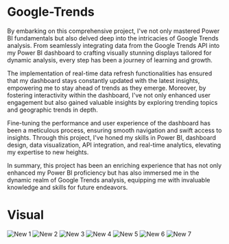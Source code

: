 # Google-Trends

By embarking on this comprehensive project, I've not only mastered Power BI fundamentals but also delved deep into the intricacies of Google Trends analysis. From seamlessly integrating data from the Google Trends API into my Power BI dashboard to crafting visually stunning displays tailored for dynamic analysis, every step has been a journey of learning and growth.

The implementation of real-time data refresh functionalities has ensured that my dashboard stays constantly updated with the latest insights, empowering me to stay ahead of trends as they emerge. Moreover, by fostering interactivity within the dashboard, I've not only enhanced user engagement but also gained valuable insights by exploring trending topics and geographic trends in depth.

Fine-tuning the performance and user experience of the dashboard has been a meticulous process, ensuring smooth navigation and swift access to insights. Through this project, I've honed my skills in Power BI, dashboard design, data visualization, API integration, and real-time analytics, elevating my expertise to new heights.

In summary, this project has been an enriching experience that has not only enhanced my Power BI proficiency but has also immersed me in the dynamic realm of Google Trends analysis, equipping me with invaluable knowledge and skills for future endeavors.

# Visual

![New 1](https://github.com/Surjendud4/Google-Trends/assets/168835348/8979a772-7abe-4cbf-a2a1-5a6ab061236f)
![New 2](https://github.com/Surjendud4/Google-Trends/assets/168835348/56e9cc1c-a755-4f8c-adc5-a5782c4e3afa)
![New 3](https://github.com/Surjendud4/Google-Trends/assets/168835348/6eb3ce03-80ca-4972-9efa-6c8250e5ee3a)
![New 4](https://github.com/Surjendud4/Google-Trends/assets/168835348/82215a30-46b9-486d-b16e-847fae634b73)
![New 5](https://github.com/Surjendud4/Google-Trends/assets/168835348/f23d6ff4-8da7-46f6-8c69-67a7fca010cb)
![New 6](https://github.com/Surjendud4/Google-Trends/assets/168835348/c0573710-a2d4-4913-955b-b95b6edc48fc)
![New 7](https://github.com/Surjendud4/Google-Trends/assets/168835348/a51e2d7f-bf26-4f2c-a2bf-d3b2dfd7a073)
